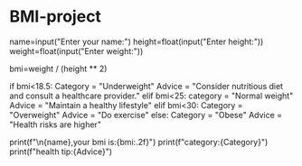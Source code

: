 # BMI-project


name=input("Enter your name:")
height=float(input("Enter height:"))
weight=float(input("Enter weight:"))

bmi=weight / (height ** 2)

if bmi<18.5:
    Category = "Underweight"
    Advice = "Consider nutritious diet and consult a healthcare  provider."
elif bmi<25:
    category = "Normal weight"
    Advice = "Maintain a healthy lifestyle"
elif bmi<30:
    Category = "Overweight"
    Advice = "Do exercise"
else:
    Category = "Obese"
    Advice = "Health risks are higher"

print(f"\n{name},your bmi is:{bmi:.2f}")
print(f"category:{Category}")
print(f"health tip:{Advice}")
